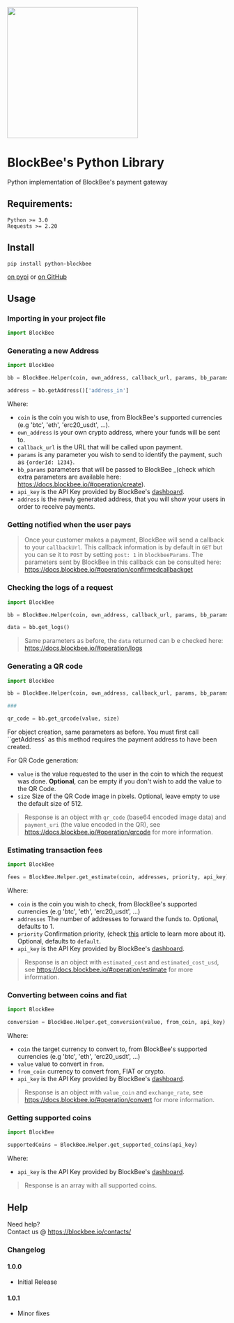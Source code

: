 [<img src="https://blockbee.io/static/assets/images/blockbee_logo_nospaces.png" width="300"/>](image.png)


# BlockBee's Python Library
Python implementation of BlockBee's payment gateway

## Requirements:

```
Python >= 3.0
Requests >= 2.20
```

## Install

```shell script
pip install python-blockbee
```

[on pypi](https://pypi.python.org/pypi/python-blockbee)
or
[on GitHub](https://github.com/blockbee-io/python-blockbee)

## Usage

### Importing in your project file

```python
import BlockBee
```

### Generating a new Address

```python
import BlockBee

bb = BlockBee.Helper(coin, own_address, callback_url, params, bb_params, api_key)

address = bb.getAddress()['address_in']
```

Where:

* ``coin`` is the coin you wish to use, from BlockBee's supported currencies (e.g 'btc', 'eth', 'erc20_usdt', ...).
* ``own_address`` is your own crypto address, where your funds will be sent to.
* ``callback_url`` is the URL that will be called upon payment.
* ``params`` is any parameter you wish to send to identify the payment, such as `{orderId: 1234}`.
* ``bb_params`` parameters that will be passed to BlockBee _(check which extra parameters are available here: https://docs.blockbee.io/#operation/create).
* ``api_key`` is the API Key provided by BlockBee's [dashboard](https://dash.blockbee.io/).
* ``address`` is the newly generated address, that you will show your users in order to receive payments.

### Getting notified when the user pays

> Once your customer makes a payment, BlockBee will send a callback to your `callbackUrl`. This callback information is by default in ``GET`` but you can se it to ``POST`` by setting ``post: 1`` in ``blockbeeParams``. The parameters sent by BlockBee in this callback can be consulted here: https://docs.blockbee.io/#operation/confirmedcallbackget

### Checking the logs of a request

```python
import BlockBee

bb = BlockBee.Helper(coin, own_address, callback_url, params, bb_params, api_key)

data = bb.get_logs()
```
> Same parameters as before, the ```data``` returned can b e checked here: https://docs.blockbee.io/#operation/logs

### Generating a QR code

```python
import BlockBee

bb = BlockBee.Helper(coin, own_address, callback_url, params, bb_params, api_key)

###

qr_code = bb.get_qrcode(value, size)
```
For object creation, same parameters as before. You must first call ``getAddress` as this method requires the payment address to have been created.

For QR Code generation:

* ``value`` is the value requested to the user in the coin to which the request was done. **Optional**, can be empty if you don't wish to add the value to the QR Code.
* ``size`` Size of the QR Code image in pixels. Optional, leave empty to use the default size of 512.

> Response is an object with `qr_code` (base64 encoded image data) and `payment_uri` (the value encoded in the QR), see https://docs.blockbee.io/#operation/qrcode for more information.

### Estimating transaction fees

```python
import BlockBee

fees = BlockBee.Helper.get_estimate(coin, addresses, priority, api_key)
```
Where: 
* ``coin`` is the coin you wish to check, from BlockBee's supported currencies (e.g 'btc', 'eth', 'erc20_usdt', ...)
* ``addresses`` The number of addresses to forward the funds to. Optional, defaults to 1.
* ``priority`` Confirmation priority, (check [this](https://support.blockbee.io/article/how-the-priority-parameter-works) article to learn more about it). Optional, defaults to ``default``.
* ``api_key`` is the API Key provided by BlockBee's [dashboard](https://dash.blockbee.io/).

> Response is an object with ``estimated_cost`` and ``estimated_cost_usd``, see https://docs.blockbee.io/#operation/estimate for more information.

### Converting between coins and fiat

```python
import BlockBee

conversion = BlockBee.Helper.get_conversion(value, from_coin, api_key)
```
Where:
* ``coin`` the target currency to convert to, from BlockBee's supported currencies (e.g 'btc', 'eth', 'erc20_usdt', ...)
* ``value`` value to convert in `from`.
* ``from_coin`` currency to convert from, FIAT or crypto.
* ``api_key`` is the API Key provided by BlockBee's [dashboard](https://dash.blockbee.io/).

> Response is an object with ``value_coin`` and ``exchange_rate``, see https://docs.blockbee.io/#operation/convert for more information.

### Getting supported coins
```python
import BlockBee

supportedCoins = BlockBee.Helper.get_supported_coins(api_key)
```
Where: 
* ``api_key`` is the API Key provided by BlockBee's [dashboard](https://dash.blockbee.io/).

> Response is an array with all supported coins.

## Help

Need help?  
Contact us @ https://blockbee.io/contacts/


### Changelog

#### 1.0.0
* Initial Release

#### 1.0.1
* Minor fixes